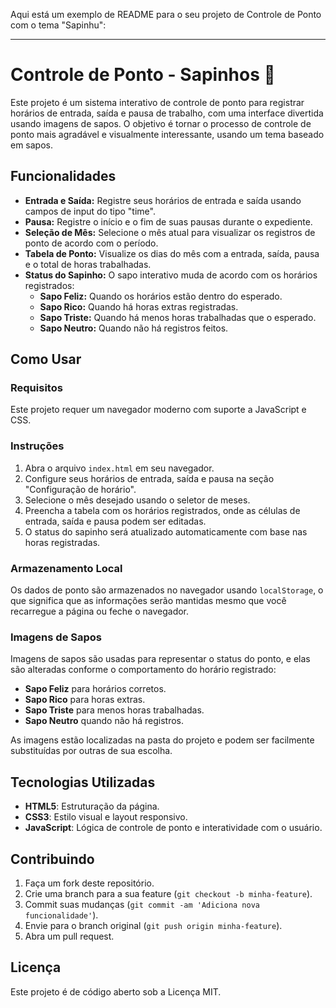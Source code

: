 Aqui está um exemplo de README para o seu projeto de Controle de Ponto com o tema "Sapinhu":

---

# Controle de Ponto - Sapinhos 🐸

Este projeto é um sistema interativo de controle de ponto para registrar horários de entrada, saída e pausa de trabalho, com uma interface divertida usando imagens de sapos. O objetivo é tornar o processo de controle de ponto mais agradável e visualmente interessante, usando um tema baseado em sapos.

## Funcionalidades

- **Entrada e Saída:** Registre seus horários de entrada e saída usando campos de input do tipo "time".
- **Pausa:** Registre o início e o fim de suas pausas durante o expediente.
- **Seleção de Mês:** Selecione o mês atual para visualizar os registros de ponto de acordo com o período.
- **Tabela de Ponto:** Visualize os dias do mês com a entrada, saída, pausa e o total de horas trabalhadas.
- **Status do Sapinho:** O sapo interativo muda de acordo com os horários registrados:
  - **Sapo Feliz:** Quando os horários estão dentro do esperado.
  - **Sapo Rico:** Quando há horas extras registradas.
  - **Sapo Triste:** Quando há menos horas trabalhadas que o esperado.
  - **Sapo Neutro:** Quando não há registros feitos.

## Como Usar

### Requisitos

Este projeto requer um navegador moderno com suporte a JavaScript e CSS.

### Instruções

1. Abra o arquivo `index.html` em seu navegador.
2. Configure seus horários de entrada, saída e pausa na seção "Configuração de horário".
3. Selecione o mês desejado usando o seletor de meses.
4. Preencha a tabela com os horários registrados, onde as células de entrada, saída e pausa podem ser editadas.
5. O status do sapinho será atualizado automaticamente com base nas horas registradas.

### Armazenamento Local

Os dados de ponto são armazenados no navegador usando `localStorage`, o que significa que as informações serão mantidas mesmo que você recarregue a página ou feche o navegador.

### Imagens de Sapos

Imagens de sapos são usadas para representar o status do ponto, e elas são alteradas conforme o comportamento do horário registrado:
- **Sapo Feliz** para horários corretos.
- **Sapo Rico** para horas extras.
- **Sapo Triste** para menos horas trabalhadas.
- **Sapo Neutro** quando não há registros.

As imagens estão localizadas na pasta do projeto e podem ser facilmente substituídas por outras de sua escolha.

## Tecnologias Utilizadas

- **HTML5**: Estruturação da página.
- **CSS3**: Estilo visual e layout responsivo.
- **JavaScript**: Lógica de controle de ponto e interatividade com o usuário.

## Contribuindo

1. Faça um fork deste repositório.
2. Crie uma branch para a sua feature (`git checkout -b minha-feature`).
3. Commit suas mudanças (`git commit -am 'Adiciona nova funcionalidade'`).
4. Envie para o branch original (`git push origin minha-feature`).
5. Abra um pull request.

## Licença

Este projeto é de código aberto sob a Licença MIT.

